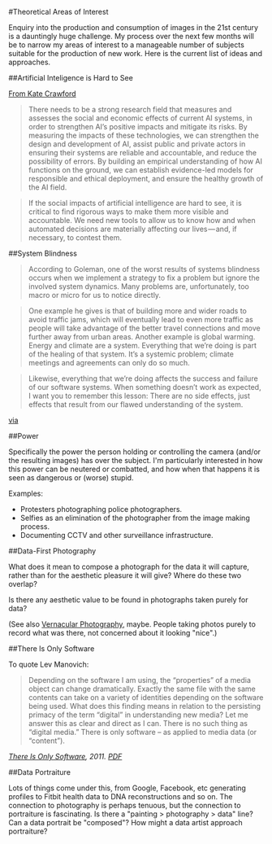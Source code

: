 #Theoretical Areas of Interest

Enquiry into the production and consumption of images in the 21st century is a dauntingly huge challenge. My process over the next few months will be to narrow my areas of interest to a manageable number of subjects suitable for the production of new work. Here is the current list of ideas and approaches.


##Artificial Inteligence is Hard to See

[From Kate Crawford](https://medium.com/@katecrawford/artificial-intelligence-is-hard-to-see-a71e74f386db)

>There needs to be a strong research field that measures and assesses the social and economic effects of current AI systems, in order to strengthen AI’s positive impacts and mitigate its risks. By measuring the impacts of these technologies, we can strengthen the design and development of AI, assist public and private actors in ensuring their systems are reliable and accountable, and reduce the possibility of errors. By building an empirical understanding of how AI functions on the ground, we can establish evidence-led models for responsible and ethical deployment, and ensure the healthy growth of the AI field.

>If the social impacts of artificial intelligence are hard to see, it is critical to find rigorous ways to make them more visible and accountable. We need new tools to allow us to know how and when automated decisions are materially affecting our lives — and, if necessary, to contest them.

##System Blindness

> According to Goleman, one of the worst results of systems blindness occurs when we implement a strategy to fix a problem but ignore the involved system dynamics. Many problems are, unfortunately, too macro or micro for us to notice directly.

>One example he gives is that of building more and wider roads to avoid traffic jams, which will eventually lead to even more traffic as people will take advantage of the better travel connections and move further away from urban areas. Another example is global warming. Energy and climate are a system. Everything that we’re doing is part of the healing of that system. It’s a systemic problem; climate meetings and agreements can only do so much.

>Likewise, everything that we’re doing affects the success and failure of our software systems. When something doesn’t work as expected, I want you to remember this lesson: There are no side effects, just effects that result from our flawed understanding of the system.

[via](https://medium.com/production-ready/systems-blindness-and-how-we-deal-with-it-d601fa63b7f4) 

##Power

Specifically the power the person holding or controlling the camera (and/or the resulting images) has over the subject. I'm particularly interested in how this power can be neutered or combatted, and how when that happens it is seen as dangerous or (worse) stupid. 

Examples:

* Protesters photographing police photographers. 
* Selfies as an elimination of the photographer from the image making process. 
* Documenting CCTV and other surveillance infrastructure.

##Data-First Photography

What does it mean to compose a photograph for the data it will capture, rather than for the aesthetic pleasure it will give? Where do these two overlap? 

Is there any aesthetic value to be found in photographs taken purely for data? 

(See also [Vernacular Photography](https://en.wikipedia.org/wiki/Vernacular_photography), maybe. People taking photos purely to record what was there, not concerned about it looking "nice".)

##There Is Only Software

To quote Lev Manovich:

> Depending on the software I am using, the “properties” of a media object can change dramatically. Exactly the same file with the same contents can take on a variety of identities depending on the software being used. What does this finding means in relation to the persisting primacy of the term “digital” in understanding new media? Let me answer this as clear and direct as I can. There is no such thing as “digital media.” There is only software – as applied to media data (or “content”).

*[There Is Only Software](http://manovich.net/index.php/projects/there-is-only-software), 2011. [PDF](https://github.com/peteash10/2017-body-of-work/blob/master/resources/Lev%20Manovich%20-%20There%20is%20Only%20Software.pdf)*

##Data Portraiture

Lots of things come under this, from Google, Facebook, etc generating profiles to Fitbit health data to DNA reconstructions and so on. The connection to photography is perhaps tenuous, but the connection to portraiture is fascinating. Is there a "painting > photography > data" line? Can a data portrait be "composed"? How might a data artist approach portraiture? 
